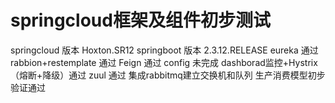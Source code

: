 # springcloud框架及组件初步测试 
springcloud 版本 Hoxton.SR12
springboot 版本 2.3.12.RELEASE
eureka 通过
rabbion+restemplate 通过
Feign 通过
config 未完成
dashborad监控+Hystrix（熔断+降级）通过
zuul 通过
集成rabbitmq建立交换机和队列 生产消费模型初步验证通过





